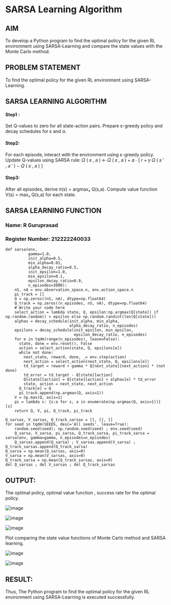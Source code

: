 # SARSA Learning Algorithm


## AIM
To develop a Python program to find the optimal policy for the given RL environment using SARSA-Learning and compare the state values with the Monte Carlo method.

## PROBLEM STATEMENT
To find the optimal policy for the given RL environment using SARSA-Learning.

## SARSA LEARNING ALGORITHM
#### Step1 : 
Set Q-values to zero for all state-action pairs. Prepare ε-greedy policy and decay schedules for ε and α.

#### Step2:
For each episode, interact with the environment using ε-greedy policy.
Update Q-values using SARSA rule: 
𝑄
(
𝑠
,
𝑎
)
←
𝑄
(
𝑠
,
𝑎
)
+
𝛼
⋅
[
𝑟
+
𝛾
𝑄
(
𝑠
′
,
𝑎
′
)
−
𝑄
(
𝑠
,
𝑎
)
]


#### Step3:
After all episodes, derive π(s) = argmaxₐ Q(s,a). Compute value function V(s) = maxₐ Q(s,a) for each state.

## SARSA LEARNING FUNCTION
### Name: R Guruprasad
### Register Number: 212222240033
```
def sarsa(env,
          gamma=1.0,
          init_alpha=0.5,
          min_alpha=0.01,
          alpha_decay_ratio=0.5,
          init_epsilon=1.0,
          min_epsilon=0.1,
          epsilon_decay_ratio=0.9,
          n_episodes=3000):
    nS, nA = env.observation_space.n, env.action_space.n
    pi_track = []
    Q = np.zeros((nS, nA), dtype=np.float64)
    Q_track = np.zeros((n_episodes, nS, nA), dtype=np.float64)
    # Write your code here
    select_action = lambda state, Q, epsilon:np.argmax(Q[state]) if np.random.random() > epsilon else np.random.randint(len(Q[state]))
    alphas = decay_schedule(init_alpha, min_alpha,
                            alpha_decay_ratio, n_episodes)
    epsilons = decay_schedule(init_epsilon, min_epsilon,
                              epsilon_decay_ratio, n_episodes)
    for e in tqdm(range(n_episodes), leave=False):
      state, done = env.reset(), False
      action = select_action(state, Q, epsilons[e])
      while not done:
        next_state, reward, done, _= env.step(action)
        next_action = select_action(next_state, Q, epsilons[e])
        td_target = reward + gamma * Q[next_state][next_action] * (not done)
        td_error = td_target - Q[state][action]
        Q[state][action] = Q[state][action] + alphas[e] * td_error
        state, action = next_state, next_action
      Q_track[e] = Q
      pi_track.append(np.argmax(Q, axis=1))
    V = np.max(Q, axis=1)
    pi = lambda s: {s:a for s, a in enumerate(np.argmax(Q, axis=1))}[s]
    return Q, V, pi, Q_track, pi_track

Q_sarsas, V_sarsas, Q_track_sarsas = [], [], []
for seed in tqdm(SEEDS, desc='All seeds', leave=True):
    random.seed(seed); np.random.seed(seed) ; env.seed(seed)
    Q_sarsa, V_sarsa, pi_sarsa, Q_track_sarsa, pi_track_sarsa = sarsa(env, gamma=gamma, n_episodes=n_episodes)
    Q_sarsas.append(Q_sarsa) ; V_sarsas.append(V_sarsa) ; Q_track_sarsas.append(Q_track_sarsa)
Q_sarsa = np.mean(Q_sarsas, axis=0)
V_sarsa = np.mean(V_sarsas, axis=0)
Q_track_sarsa = np.mean(Q_track_sarsas, axis=0)
del Q_sarsas ; del V_sarsas ; del Q_track_sarsas
```

## OUTPUT:

The optimal policy, optimal value function , success rate for the optimal policy.


![image](https://github.com/user-attachments/assets/f743ec89-b47f-4683-9145-cb41704be641)

![image](https://github.com/user-attachments/assets/bcb1722e-bf19-4608-af5f-3e1702af7ae8)

![image](https://github.com/user-attachments/assets/acbcaafa-3796-4293-9f23-50a8c4ec7b25)


Plot comparing the state value functions of Monte Carlo method and SARSA learning.

![image](https://github.com/user-attachments/assets/a5566d06-dbeb-4b29-9376-48c47d29243c)





![image](https://github.com/user-attachments/assets/15022cd0-b1a9-4cd8-bd46-a8b2c206bf86)




## RESULT:
Thus, The Python program to find the optimal policy for the given RL environment using SARSA-Learning is executed successfully.
